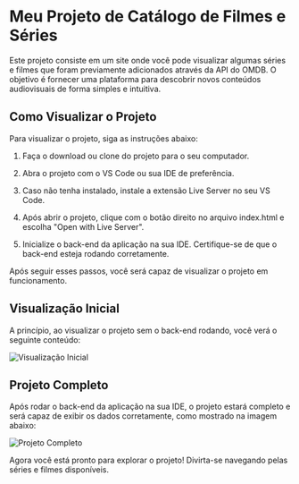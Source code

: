 # Meu Projeto de Catálogo de Filmes e Séries

Este projeto consiste em um site onde você pode visualizar algumas séries e filmes que foram previamente adicionados através da API do OMDB. O objetivo é fornecer uma plataforma para descobrir novos conteúdos audiovisuais de forma simples e intuitiva.

## Como Visualizar o Projeto

Para visualizar o projeto, siga as instruções abaixo:

1. Faça o download ou clone do projeto para o seu computador.

2. Abra o projeto com o VS Code ou sua IDE de preferência.

3. Caso não tenha instalado, instale a extensão Live Server no seu VS Code.

4. Após abrir o projeto, clique com o botão direito no arquivo index.html e escolha "Open with Live Server".

5. Inicialize o back-end da aplicação na sua IDE. Certifique-se de que o back-end esteja rodando corretamente.

Após seguir esses passos, você será capaz de visualizar o projeto em funcionamento.

## Visualização Inicial

A princípio, ao visualizar o projeto sem o back-end rodando, você verá o seguinte conteúdo:

![Visualização Inicial]([https://github-production-user-asset-6210df.s3.amazonaws.com/66698429/283472718-b059bf8b-df40-4a51-8a27-9d1058305955.png?X-Amz-Algorithm=AWS4-HMAC-SHA256&X-Amz-Credential=AKIAVCODYLSA53PQK4ZA%2F20240320%2Fus-east-1%2Fs3%2Faws4_request&X-Amz-Date=20240320T233704Z&X-Amz-Expires=300&X-Amz-Signature=4d2ec1e404d59b9c1bc3396a180b259ec7d715910efcf9bc8e7f41195e2a5b2d&X-Amz-SignedHeaders=host&actor_id=95624589&key_id=0&repo_id=700520764](https://github-production-user-asset-6210df.s3.amazonaws.com/66698429/283472718-b059bf8b-df40-4a51-8a27-9d1058305955.png?X-Amz-Algorithm=AWS4-HMAC-SHA256&X-Amz-Credential=AKIAVCODYLSA53PQK4ZA%2F20240320%2Fus-east-1%2Fs3%2Faws4_request&X-Amz-Date=20240320T234239Z&X-Amz-Expires=300&X-Amz-Signature=69786398cd298f907b071c320445f16dcbae7eff07bed16f33b893ccdbf77ade&X-Amz-SignedHeaders=host&actor_id=95624589&key_id=0&repo_id=700520764))

## Projeto Completo

Após rodar o back-end da aplicação na sua IDE, o projeto estará completo e será capaz de exibir os dados corretamente, como mostrado na imagem abaixo:

![Projeto Completo](https://github-production-user-asset-6210df.s3.amazonaws.com/66698429/283472266-00670340-c0fd-4035-b01a-af25aeff28a0.png?X-Amz-Algorithm=AWS4-HMAC-SHA256&X-Amz-Credential=AKIAVCODYLSA53PQK4ZA%2F20240320%2Fus-east-1%2Fs3%2Faws4_request&X-Amz-Date=20240320T233958Z&X-Amz-Expires=300&X-Amz-Signature=d04177a9c4e04e6e0a54637c394e826d604250ef75f0a83debc871d3320bd189&X-Amz-SignedHeaders=host&actor_id=95624589&key_id=0&repo_id=700520764)

Agora você está pronto para explorar o projeto! Divirta-se navegando pelas séries e filmes disponíveis.

